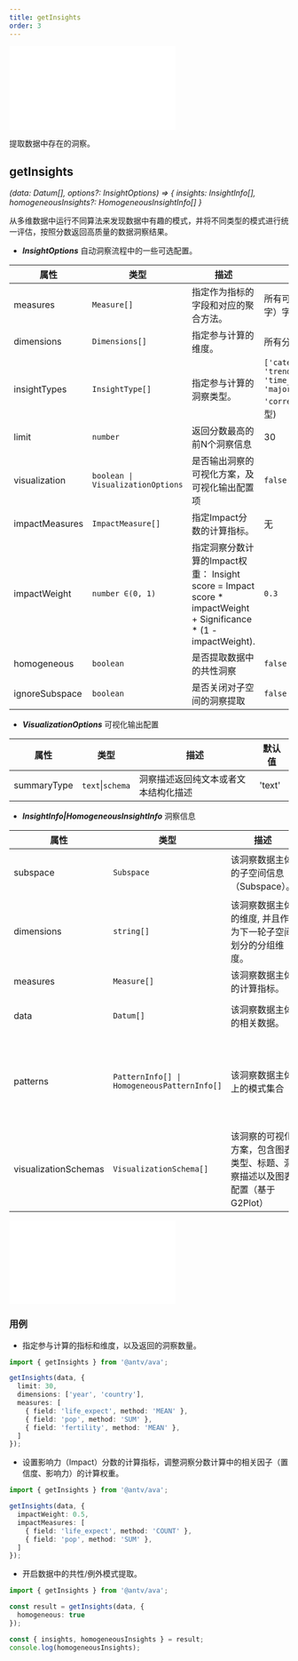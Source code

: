 ```yaml
---
title: getInsights
order: 3
---
```


<embed src='@/docs/common/style.md'></embed>


提取数据中存在的洞察。

## **getInsights**

<i>(data: Datum[], options?: InsightOptions) => { insights: InsightInfo[], homogeneousInsights?: HomogeneousInsightInfo[] } </i>


从多维数据中运行不同算法来发现数据中有趣的模式，并将不同类型的模式进行统一评估，按照分数返回高质量的数据洞察结果。



* ***InsightOptions*** 自动洞察流程中的一些可选配置。

| 属性 | 类型 | 描述 | 默认值 |  
| ----| ---- | ---- | -----|
| measures | `Measure[]` | 指定作为指标的字段和对应的聚合方法。 | 所有可用于计算的定量（数字）字段。 |
| dimensions | `Dimensions[]` | 指定参与计算的维度。 | 所有分类、时间字段 |
| insightTypes |  `InsightType[]` | 指定参与计算的洞察类型。 | `['category_outlier', 'trend', 'change_point', 'time_series_outlier', 'majority','low_variance', 'correlation']`(所有支持类型) |
| limit |  `number` | 返回分数最高的前N个洞察信息 | 30 |
| visualization |  `boolean \| VisualizationOptions` | 是否输出洞察的可视化方案，及可视化输出配置项 | `false` |
| impactMeasures |  `ImpactMeasure[]` | 指定Impact分数的计算指标。 | 无 |
| impactWeight |  `number ∈(0, 1)` | 指定洞察分数计算的Impact权重： Insight score = Impact score * impactWeight + Significance * (1 - impactWeight). | `0.3` |
| homogeneous |  `boolean` | 是否提取数据中的共性洞察 | `false` |
| ignoreSubspace |  `boolean` | 是否关闭对子空间的洞察提取 | `false` |

* ***VisualizationOptions*** 可视化输出配置

| 属性 | 类型 | 描述 | 默认值 |  
| ----| ---- | ---- | -----|
| summaryType |  `text`\|`schema` | 洞察描述返回纯文本或者文本结构化描述 | 'text' |


* ***InsightInfo|HomogeneousInsightInfo*** 洞察信息

| 属性 | 类型 | 描述 | 示例 |  
| ----| ---- | ---- | -----|
| subspace | `Subspace` | 该洞察数据主体的子空间信息（Subspace）。 | `[{ dimension: 'Year', value: '2000' }]`(子空间为 Year = 2000) |
| dimensions | `string[]` | 该洞察数据主体的维度, 并且作为下一轮子空间划分的分组维度。 | `['country']` |
| measures |  `Measure[]` | 该洞察数据主体的计算指标。 | `[{ field: 'life_expect', method: 'MEAN' }]` |
| data |  `Datum[]` | 该洞察数据主体的相关数据。 | `[{ country: 'China', life_expect: 61 }]` |
| patterns |  `PatternInfo[] \| HomogeneousPatternInfo[]` | 该洞察数据主体上的模式集合 | `[{ type: 'outlier', significance: 0.98, dimension: 'country', measure: 'life_expect', index: 5, x: 'china', y: '43' }, ...]` |
| visualizationSchemas |  `VisualizationSchema[]` | 该洞察的可视化方案，包含图表类型、标题、洞察描述以及图表配置（基于G2Plot） | `[{ type: 'column_chart', caption: string, insightSummaries: string[] \| IPhrase[][], chartSchema: G2PlotConfig }]` |


<embed src='@/docs/common/phrase.zh.md'></embed>
### 用例

* 指定参与计算的指标和维度，以及返回的洞察数量。

```ts
import { getInsights } from '@antv/ava';

getInsights(data, {
  limit: 30,
  dimensions: ['year', 'country'],
  measures: [
    { field: 'life_expect', method: 'MEAN' },
    { field: 'pop', method: 'SUM' },
    { field: 'fertility', method: 'MEAN' },
  ]
});
```

* 设置影响力（Impact）分数的计算指标，调整洞察分数计算中的相关因子（置信度、影响力）的计算权重。

```ts
import { getInsights } from '@antv/ava';

getInsights(data, {
  impactWeight: 0.5,
  impactMeasures: [
    { field: 'life_expect', method: 'COUNT' },
    { field: 'pop', method: 'SUM' },
  ]
});
```

* 开启数据中的共性/例外模式提取。

```ts
import { getInsights } from '@antv/ava';

const result = getInsights(data, {
  homogeneous: true
});

const { insights, homogeneousInsights } = result;
console.log(homogeneousInsights);

```

